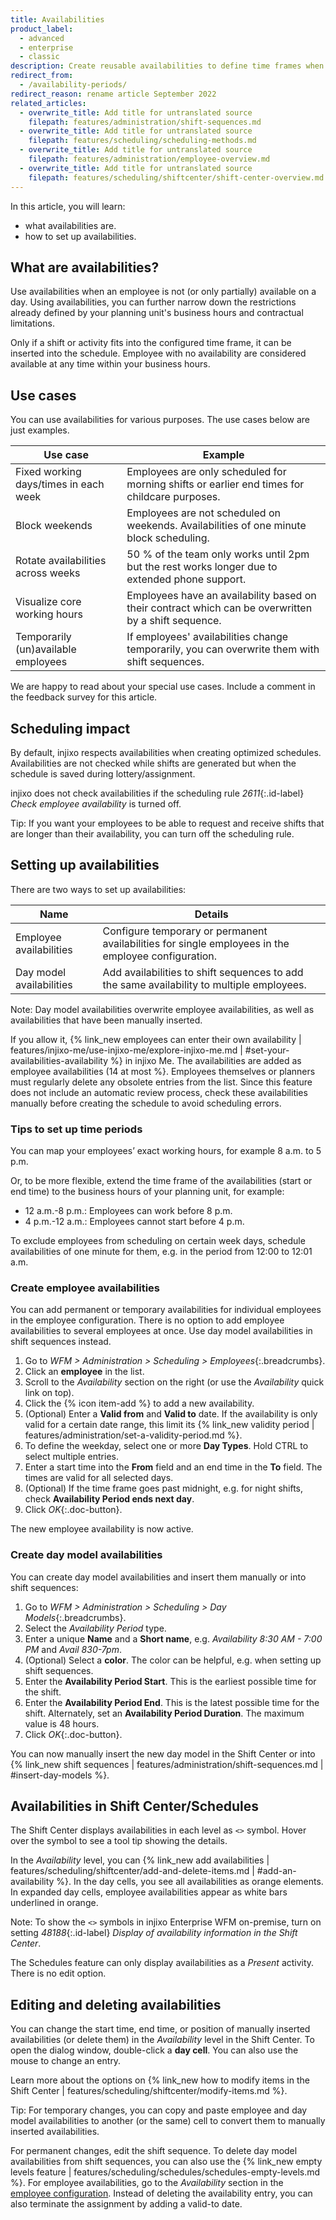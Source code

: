 ```yaml
---
title: Availabilities
product_label:
  - advanced
  - enterprise
  - classic
description: Create reusable availabilities to define time frames when employees can be scheduled.
redirect_from:
  - /availability-periods/
redirect_reason: rename article September 2022
related_articles:
  - overwrite_title: Add title for untranslated source
    filepath: features/administration/shift-sequences.md
  - overwrite_title: Add title for untranslated source
    filepath: features/scheduling/scheduling-methods.md
  - overwrite_title: Add title for untranslated source
    filepath: features/administration/employee-overview.md
  - overwrite_title: Add title for untranslated source
    filepath: features/scheduling/shiftcenter/shift-center-overview.md
---
```


In this article, you will learn:

- what availabilities are.
- how to set up availabilities.

## What are availabilities?

Use availabilities when an employee is not (or only partially) available on a day. Using availabilities, you can further narrow down the restrictions already defined by your planning unit's business hours and contractual limitations.

Only if a shift or activity fits into the configured time frame, it can be inserted into the schedule. Employee with no availability are considered available at any time within your business hours.

## Use cases

You can use availabilities for various purposes. The use cases below are just examples.

| Use case                              | Example                                                                                              |
| ------------------------------------- | ---------------------------------------------------------------------------------------------------- |
| Fixed working days/times in each week | Employees are only scheduled for morning shifts or earlier end times for childcare purposes.         |
| Block weekends                        | Employees are not scheduled on weekends. Availabilities of one minute block scheduling.              |
| Rotate availabilities across weeks    | 50 % of the team only works until 2pm but the rest works longer due to extended phone support.       |
| Visualize core working hours          | Employees have an availability based on their contract which can be overwritten by a shift sequence. |
| Temporarily (un)available employees   | If employees' availabilities change temporarily, you can overwrite them with shift sequences.        |

<!-- just a test if people read carefully :) What do you think? -->

We are happy to read about your special use cases. Include a comment in the feedback survey for this article.

## Scheduling impact

By default, injixo respects availabilities when creating optimized schedules. Availabilities are not checked while shifts are generated but when the schedule is saved during lottery/assignment.

injixo does not check availabilities if the scheduling rule _2611_{:.id-label} _Check employee availability_ is turned off.

Tip: If you want your employees to be able to request and receive shifts that are longer than their availability, you can turn off the scheduling rule.

## Setting up availabilities

There are two ways to set up availabilities:

| Name                     | Details                                                                                             |
| ------------------------ | --------------------------------------------------------------------------------------------------- |
| Employee availabilities  | Configure temporary or permanent availabilities for single employees in the employee configuration. |
| Day model availabilities | Add availabilities to shift sequences to add the same availability to multiple employees.           |

Note: Day model availabilities overwrite employee availabilities, as well as availabilities that have been manually inserted.

If you allow it, {% link_new employees can enter their own availability | features/injixo-me/use-injixo-me/explore-injixo-me.md | #set-your-availabilities-availability %} in injixo Me. The availabilities are added as employee availabilities (14 at most %}. Employees themselves or planners must regularly delete any obsolete entries from the list. Since this feature does not include an automatic review process, check these availabilities manually before creating the schedule to avoid scheduling errors.

### Tips to set up time periods

You can map your employees’ exact working hours, for example 8 a.m. to 5 p.m.

Or, to be more flexible, extend the time frame of the availabilities (start or end time) to the business hours of your planning unit, for example:

- 12 a.m.-8 p.m.: Employees can work before 8 p.m.
- 4 p.m.-12 a.m.: Employees cannot start before 4 p.m.

To exclude employees from scheduling on certain week days, schedule availabilities of one minute for them, e.g. in the period from 12:00 to 12:01 a.m.

### Create employee availabilities

You can add permanent or temporary availabilities for individual employees in the employee configuration. There is no option to add employee availabilities to several employees at once. Use day model availabilities in shift sequences instead.

1. Go to _WFM > Administration > Scheduling > Employees_{:.breadcrumbs}.
2. Click an **employee** in the list.
3. Scroll to the _Availability_ section on the right (or use the _Availability_ quick link on top).
4. Click the {% icon item-add %} to add a new availability.
5. (Optional) Enter a **Valid from** and **Valid to** date. If the availability is only valid for a certain date range, this limit its {% link_new validity period | features/administration/set-a-validity-period.md %}.
6. To define the weekday, select one or more **Day Types**. Hold CTRL to select multiple entries.
7. Enter a start time into the **From** field and an end time in the **To** field. The times are valid for all selected days.
8. (Optional) If the time frame goes past midnight, e.g. for night shifts, check **Availability Period ends next day**.
9. Click _OK_{:.doc-button}.

The new employee availability is now active.

### Create day model availabilities

You can create day model availabilities and insert them manually or into shift sequences:

1. Go to _WFM > Administration > Scheduling > Day Models_{:.breadcrumbs}.
2. Select the _Availability Period_ type.
3. Enter a unique **Name** and a **Short name**, e.g. _Availability 8:30 AM - 7:00 PM_ and _Avail 830-7pm_.
4. (Optional) Select a **color**. The color can be helpful, e.g. when setting up shift sequences.
5. Enter the **Availability Period Start**. This is the earliest possible time for the shift.
6. Enter the **Availability Period End**. This is the latest possible time for the shift. Alternately, set an **Availability Period Duration**. The maximum value is 48 hours.
7. Click _OK_{:.doc-button}.

You can now manually insert the new day model in the Shift Center or into {% link_new shift sequences | features/administration/shift-sequences.md | #insert-day-models %}.

## Availabilities in Shift Center/Schedules

The Shift Center displays availabilities in each level as `<>` <!-- intentionally code formatted for visibility --> symbol. Hover over the symbol to see a tool tip showing the details.

In the _Availability_ level, you can {% link_new add availabilities | features/scheduling/shiftcenter/add-and-delete-items.md | #add-an-availability %}. In the day cells, you see all availabilities as orange elements. In expanded day cells, employee availabilities appear as white bars underlined in orange.

Note: To show the `<>` symbols in injixo Enterprise WFM on-premise, turn on setting _48188_{:.id-label} _Display of availability information in the Shift Center_.

The Schedules feature can only display availabilities as a _Present_ activity. There is no edit option.

## Editing and deleting availabilities

You can change the start time, end time, or position of manually inserted availabilities (or delete them) in the _Availability_ level in the Shift Center. To open the dialog window, double-click a **day cell**. You can also use the mouse to change an entry.

Learn more about the options on {% link_new how to modify items in the Shift Center | features/scheduling/shiftcenter/modify-items.md %}.

Tip: For temporary changes, you can copy and paste employee and day model availabilities to another (or the same) cell to convert them to manually inserted availabilities.

For permanent changes, edit the shift sequence. To delete day model availabilities from shift sequences, you can also use the {% link_new empty levels feature | features/scheduling/schedules/schedules-empty-levels.md %}. For employee availabilities, go to the _Availability_ section in the [employee configuration](/employee-overview#configure-employee-settings). Instead of deleting the availability entry, you can also terminate the assignment by adding a valid-to date.
